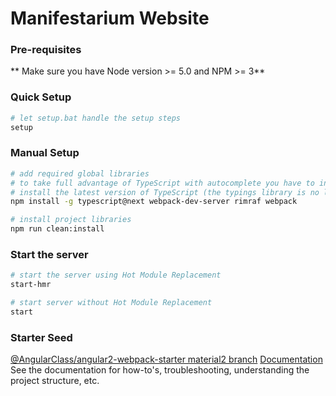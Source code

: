 # Manifestarium Website

### Pre-requisites
** Make sure you have Node version >= 5.0 and NPM >= 3**

### Quick Setup
```bash
# let setup.bat handle the setup steps
setup
```

### Manual Setup
```bash
# add required global libraries
# to take full advantage of TypeScript with autocomplete you have to install it globally and use an editor with the correct TypeScript plugins
# install the latest version of TypeScript (the typings library is no longer needed!)
npm install -g typescript@next webpack-dev-server rimraf webpack

# install project libraries
npm run clean:install
```

### Start the server
```bash
# start the server using Hot Module Replacement
start-hmr

# start server without Hot Module Replacement
start
```

### Starter Seed
[@AngularClass/angular2-webpack-starter material2 branch](https://github.com/AngularClass/angular2-webpack-starter/tree/material2)
[Documentation](https://github.com/AngularClass/angular2-webpack-starter/blob/material2/README.md)
See the documentation for how-to's, troubleshooting, understanding the project structure, etc.





